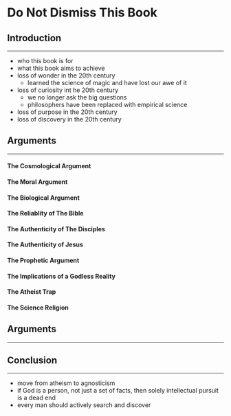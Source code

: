 # Do Not Dismiss This Book

## Introduction
---------------------------------

- who this book is for
- what this book aims to achieve
- loss of wonder in the 20th century
    - learned the science of magic and have lost our awe of it
- loss of curiosity int he 20th century
    - we no longer ask the big questions
    - philosophers have been replaced with empirical science
- loss of purpose in the 20th century
- loss of discovery in the 20th century

## Arguments
---------------------------------

#### The Cosmological Argument

#### The Moral Argument

#### The Biological Argument

#### The Reliablity of The Bible

#### The Authenticity of The Disciples

#### The Authenticity of Jesus

#### The Prophetic Argument

#### The Implications of a Godless Reality

#### The Atheist Trap

#### The Science Religion

## Arguments
---------------------------------

## Conclusion
---------------------------------

- move from atheism to agnosticism
- if God is a person, not just a set of facts, then solely intellectual pursuit is a dead end
- every man should actively search and discover